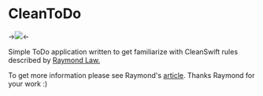 # CleanToDo

->![](http://arkadiuszbanas.com/wp-content/uploads/2016/12/cleantodo_screenshots.png)<-

Simple ToDo application written to get familiarize with CleanSwift rules described by [Raymond Law.](https://github.com/rayvinly)

To get more information please see Raymond's [article](http://clean-swift.com/clean-swift-ios-architecture/). Thanks Raymond for your work :)
